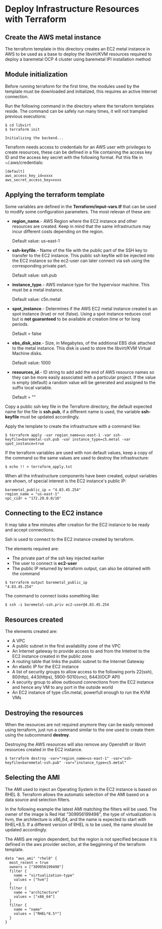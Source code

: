 # Deploy Infrastructure Resources with Terraform

## Create the AWS metal instance

The terraform template in this directory creates an EC2 metal instance in AWS to be used as a base to deploy the libvirt/KVM resources required to deploy a baremetal OCP 4 cluster using baremetal IPI installation method

## Module initialization

Before running terraform for the first time, the modules used by the template must be downloaded and initialized, this requires an active Internet connection.  

Run the following command in the directory where the terraform templates reside.  The command can be safely run many times, it will not trampled previous executions:
```
$ cd libvirt
$ terraform init

Initializing the backend...
```
Terraform needs access to credentials for an AWS user with privileges to create resources, these can be defined in a file containing the access key ID and the access key secret with the following format. Put this file in ~/.aws/credentials:
```
[default]
aws_access_key_id=xxxx
aws_secret_access_key=xxxx
```

## Applying the terraform template

Some variables are defined in the **Terraform/input-vars.tf** that can be used to modify some configuration parameters.  The most relevan of these are:

* **region_name**.- AWS Region where the EC2 instance and other resources are created.  Keep in mind that the same infrastructure may incur different costs depending on the region.

     Default value: us-east-1

* **ssh-keyfile**.- Name of the file with the public part of the SSH key to transfer to the EC2 instance.  This public ssh keyfile will be injected into the EC2 instance so the ec2-user can later connect via ssh using the corresponding private part.

     Default value:  ssh.pub

* **instance_type**.- AWS instance type for the hypervisor machine.  This must be a metal instance.

     Default value: c5n.metal

* **spot_instance**.- Determines if the AWS EC2 metal instance created is an spot instance (true) or not (false). Using a spot instance reduces cost but is __not guaranteed__ to be available at creation time or for long periods.

     Default = false

* **ebs_disk_size**.- Size, in Megabytes, of the additional EBS disk attached to the metal instance. This disk is used to store the libvirt/KVM Virtual Machine disks.

     Default value: 1000

* **resources_id**.- ID string to add add the end of AWS resource names so they can be more easily associated with a particular project.  If the value is empty (default) a random value will be generated and assigned to the suffix local variable.

     Default = ""


Copy a public ssh key file in the Terraform directory, the default expected name for the file is **ssh.pub**, if a different name is used, the variable **ssh-keyfile** must be updated accordingly.  

Apply the template to create the infrastructure with a command like:
```
$ terraform apply -var region_name=us-east-1 -var ssh-keyfile=baremetal-ssh.pub -var instance_type=c5.metal -var spot_instance=true
```
If the terraform variables are used with non default values, keep a copy of the command so the same values are used to destroy the infrastructure:
```
$ echo !! > terraform_apply.txt
```

When all the infrastructure components have been created, output variables are shown, of special interest is the EC2 instance's public IP:

```
baremetal_public_ip = "4.83.45.254"
region_name = "us-east-1"
vpc_cidr = "172.20.0.0/16"
```
## Connecting to the EC2 instance

It may take a few minutes after creation for the EC2 instance to be ready and accept connections.

Ssh is used to connect to the EC2 instance created by terraform.  

The elements required are:
* The private part of the ssh key injected earlier 
* The user to connect is **ec2-user**
* The public IP returned by terraform output, can also be obtained with the command
```
$ terraform output baremetal_public_ip
"4.83.45.254"
```
The command to connect looks something like:
```
$ ssh -i baremetal-ssh.priv ec2-user@4.83.45.254
```
## Resources created 

The elements created are:

* A VPC
* A public subnet in the first availability zone of the VPC
* An Internet gateway to provide access to and from the Intetnet to the EC2 instance created in the public zone
* A routing table that links the public subnet to the Internet Gateway
* An elastic IP for the EC2 instance 
* A list of security groups to allow access to the following ports 22(ssh), 80(http), 443(https), 5900-5010(vnc), 6443(OCP API)
* A security group to allow outbound connections from the EC2 instance and hence any VM to any port in the outside world
* An EC2 instance of type c5n.metal, powerfull enough to run the KVM VMs

## Destroying the resources

When the resources are not required anymore they can be easily removed using terraform, just run a command similar to the one used to create them using the subcommand **destroy**.  

Destroying the AWS resources will also remove any Openshift or libvirt resources created in the EC2 instance.
```
$ terraform destroy -var="region_name=us-east-1" -var="ssh-keyfile=baremetal-ssh.pub" -var="instance_type=c5.metal"
```

## Selecting the AMI

The AMI used to inject an Operating System in the EC2 instance is based on RHEL 8.  Terraform allows the automatic selection of the AMI based on a data source and selection filters.

In the following example the latest AMI matching the filters will be used.  The owner of the image is Red Hat "309956199498", the type of virtualization is hvm, the architecture is x86_64, and the name is expected to start with RHEL\*8.5.  If a different version of RHEL is to be used, the name should be updated accordingly.

The AMIS are region dependent, but the region is not specified because it is defined in the aws provider section, at the begginning of the terraform template.

```
data "aws_ami" "rhel8" {
  most_recent = true
  owners = ["309956199498"]
  filter {
    name = "virtualization-type"
    values = ["hvm"]
  }
  filter {
    name = "architecture"
    values = ["x86_64"]
  }
  filter {
    name = "name"
    values = ["RHEL*8.5*"]
  }
}
```
